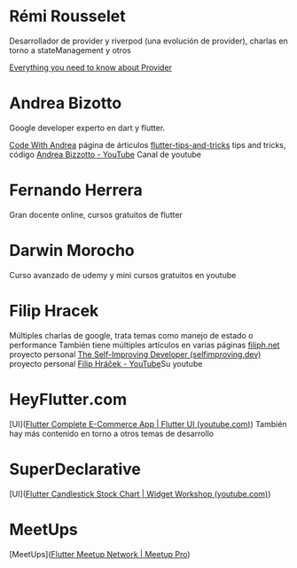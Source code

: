 # Rémi Rousselet

Desarrollador de provider y riverpod (una evolución de provider), charlas en torno a stateManagement y otros

[Everything you need to know about Provider](https://www.youtube.com/watch?v=BulIREvHBWg)

# Andrea Bizotto

Google developer experto en dart y flutter.

[Code With Andrea](https://codewithandrea.com/) página de árticulos
[flutter-tips-and-tricks](https://github.com/bizz84/flutter-tips-and-tricks/tree/main/tips) tips and tricks, código
[Andrea Bizzotto - YouTube](https://www.youtube.com/c/CodeWithAndrea) Canal de youtube

# Fernando Herrera

Gran docente online, cursos gratuitos de flutter

# Darwin Morocho

Curso avanzado de udemy y mini cursos gratuitos en youtube

# Filip Hracek

Múltiples charlas de google, trata temas como manejo de estado o performance
También tiene múltiples artículos en varias páginas
[filiph.net](https://filiph.net/text/) proyecto personal 
[The Self-Improving Developer (selfimproving.dev)](https://selfimproving.dev/) proyecto personal
[Filip Hráček - YouTube](https://www.youtube.com/channel/UCw-szA50Zcuc01vDVO-4i2g)Su youtube

# HeyFlutter․com

[UI]([Flutter Complete E-Commerce App | Flutter UI (youtube.com)](https://www.youtube.com/watch?v=a1K0ZYQYFaY&list=PL1WkZqhlAdC-i3Vs_HBQw9BPT9-_zMSun))
También hay más contenido en torno a otros temas de desarrollo

# SuperDeclarative

[UI]([Flutter Candlestick Stock Chart | Widget Workshop (youtube.com)](https://www.youtube.com/watch?v=dOwVPZSJQuo&list=PLR12su153J5PmGomy9Iit0pW-5NlkyzVg))

# MeetUps

[MeetUps]([Flutter Meetup Network | Meetup Pro](https://www.meetup.com/pro/flutter/))
